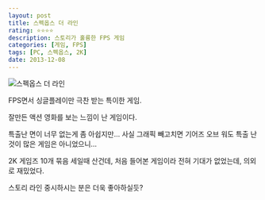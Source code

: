```yaml
---
layout: post
title: 스펙옵스 더 라인
rating: ⭐️⭐️⭐️⭐️
description: 스토리가 훌륭한 FPS 게임
categories: [게임, FPS]
tags: [PC, 스펙옵스, 2K]
date: 2013-12-08
---
```


![스펙옵스 더 라인](../../review/img/2013/specops_the_line.png)

FPS면서 싱글플레이만 극찬 받는 특이한 게임.

잘만든 액션 영화를 보는 느낌이 난 게임이다.

특출난 면이 너무 없는게 좀 아쉽지만… 사실 그래픽 빼고치면 기어즈 오브 워도 특출 난 것이 많은 게임은 아니었으니…

2K 게임즈 10개 묶음 세일때 산건데, 처음 들어본 게임이라 전혀 기대가 없었는데, 의외로 재밌었다.

스토리 라인 중시하시는 분은 더욱 좋아하실듯?